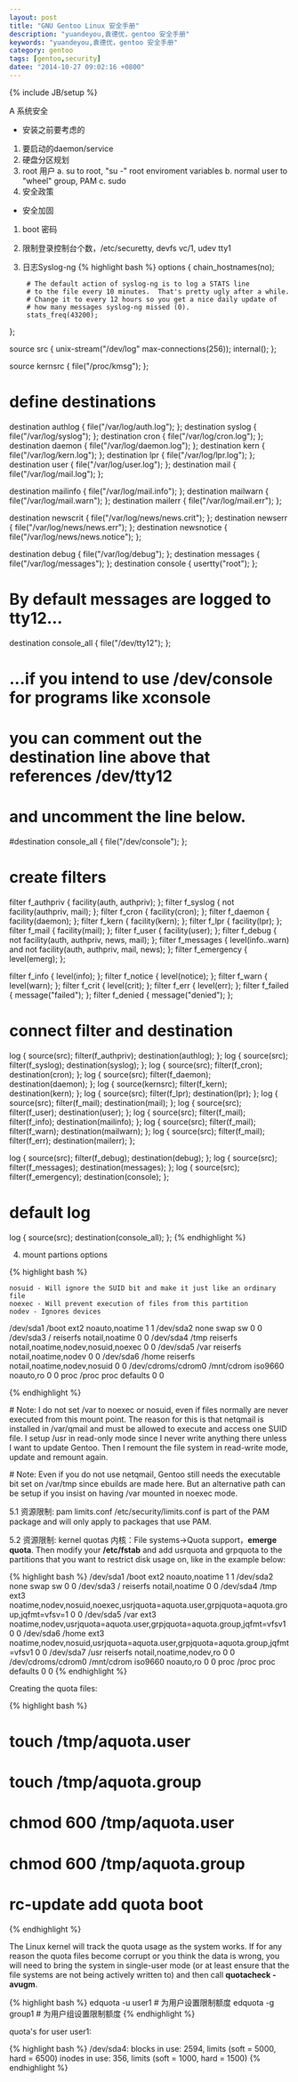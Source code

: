```yaml
---
layout: post
title: "GNU Gentoo Linux 安全手册"
description: "yuandeyou,袁德优，gentoo 安全手册"
keywords: "yuandeyou,袁德优，gentoo 安全手册"
category: gentoo
tags: [gentoo,security]
datee: "2014-10-27 09:02:16 +0800"
---
```

{% include JB/setup %}

A 系统安全

* 安装之前要考虑的

1. 要启动的daemon/service
2. 硬盘分区规划
3. root 用户
a. su to root, "su -" root enviroment variables
b. normal user to "wheel" group, PAM
c. sudo
4. 安全政策

<!-- more -->

* 安全加固

1. boot 密码
2. 限制登录控制台个数，/etc/securetty, devfs vc/1, udev tty1
3. 日志Syslog-ng
{% highlight bash  %}
options {
        chain_hostnames(no);

        # The default action of syslog-ng is to log a STATS line
        # to the file every 10 minutes.  That's pretty ugly after a while.
        # Change it to every 12 hours so you get a nice daily update of
        # how many messages syslog-ng missed (0).
        stats_freq(43200);
};

source src {
    unix-stream("/dev/log" max-connections(256));
    internal();
};

source kernsrc { file("/proc/kmsg"); };

# define destinations
destination authlog { file("/var/log/auth.log"); };
destination syslog { file("/var/log/syslog"); };
destination cron { file("/var/log/cron.log"); };
destination daemon { file("/var/log/daemon.log"); };
destination kern { file("/var/log/kern.log"); };
destination lpr { file("/var/log/lpr.log"); };
destination user { file("/var/log/user.log"); };
destination mail { file("/var/log/mail.log"); };

destination mailinfo { file("/var/log/mail.info"); };
destination mailwarn { file("/var/log/mail.warn"); };
destination mailerr { file("/var/log/mail.err"); };

destination newscrit { file("/var/log/news/news.crit"); };
destination newserr { file("/var/log/news/news.err"); };
destination newsnotice { file("/var/log/news/news.notice"); };

destination debug { file("/var/log/debug"); };
destination messages { file("/var/log/messages"); };
destination console { usertty("root"); };

# By default messages are logged to tty12...
destination console_all { file("/dev/tty12"); };

# ...if you intend to use /dev/console for programs like xconsole
# you can comment out the destination line above that references /dev/tty12
# and uncomment the line below.
#destination console_all { file("/dev/console"); };

# create filters
filter f_authpriv { facility(auth, authpriv); };
filter f_syslog { not facility(authpriv, mail); };
filter f_cron { facility(cron); };
filter f_daemon { facility(daemon); };
filter f_kern { facility(kern); };
filter f_lpr { facility(lpr); };
filter f_mail { facility(mail); };
filter f_user { facility(user); };
filter f_debug { not facility(auth, authpriv, news, mail); };
filter f_messages { level(info..warn)
        and not facility(auth, authpriv, mail, news); };
filter f_emergency { level(emerg); };

filter f_info { level(info); };
filter f_notice { level(notice); };
filter f_warn { level(warn); };
filter f_crit { level(crit); };
filter f_err { level(err); };
filter f_failed { message("failed"); };
filter f_denied { message("denied"); };

# connect filter and destination
log { source(src); filter(f_authpriv); destination(authlog); };
log { source(src); filter(f_syslog); destination(syslog); };
log { source(src); filter(f_cron); destination(cron); };
log { source(src); filter(f_daemon); destination(daemon); };
log { source(kernsrc); filter(f_kern); destination(kern); };
log { source(src); filter(f_lpr); destination(lpr); };
log { source(src); filter(f_mail); destination(mail); };
log { source(src); filter(f_user); destination(user); };
log { source(src); filter(f_mail); filter(f_info); destination(mailinfo); };
log { source(src); filter(f_mail); filter(f_warn); destination(mailwarn); };
log { source(src); filter(f_mail); filter(f_err); destination(mailerr); };

log { source(src); filter(f_debug); destination(debug); };
log { source(src); filter(f_messages); destination(messages); };
log { source(src); filter(f_emergency); destination(console); };

# default log
log { source(src); destination(console_all); };
{% endhighlight %}

4. mount partions options

{% highlight bash  %}

    nosuid - Will ignore the SUID bit and make it just like an ordinary file
    noexec - Will prevent execution of files from this partition
    nodev - Ignores devices

/dev/sda1 /boot ext2 noauto,noatime 1 1
/dev/sda2 none swap sw 0 0
/dev/sda3 / reiserfs notail,noatime 0 0
/dev/sda4 /tmp reiserfs notail,noatime,nodev,nosuid,noexec 0 0
/dev/sda5 /var reiserfs notail,noatime,nodev 0 0
/dev/sda6 /home reiserfs notail,noatime,nodev,nosuid 0 0
/dev/cdroms/cdrom0 /mnt/cdrom iso9660 noauto,ro 0 0
proc /proc proc defaults 0 0

{% endhighlight %}

<span class="comment"># Note: I do not set /var to noexec or nosuid, even if files normally are never executed from this mount point. The reason for this is that netqmail is installed in /var/qmail and must be allowed to execute and access one SUID file. I setup /usr in read-only mode since I never write anything there unless I want to update Gentoo. Then I remount the file system in read-write mode, update and remount again.</span>

<span class="comment"># Note: Even if you do not use netqmail, Gentoo still needs the executable bit set on /var/tmp since ebuilds are made here. But an alternative path can be setup if you insist on having /var mounted in noexec mode.</span>

5.1 资源限制: pam limits.conf
 /etc/security/limits.conf is part of the PAM package and will only apply to packages that use PAM.

5.2 资源限制: kernel quotas
内核：File systems->Quota support，**emerge quota**. Then modify your **/etc/fstab** and add usrquota and grpquota to the partitions that you want to restrict disk usage on, like in the example below:

{% highlight bash  %}
/dev/sda1 /boot ext2 noauto,noatime 1 1
/dev/sda2 none swap sw 0 0
/dev/sda3 / reiserfs notail,noatime 0 0
/dev/sda4 /tmp ext3 noatime,nodev,nosuid,noexec,usrjquota=aquota.user,grpjquota=aquota.group,jqfmt=vfsv=1 0 0
/dev/sda5 /var ext3 noatime,nodev,usrjquota=aquota.user,grpjquota=aquota.group,jqfmt=vfsv1 0 0
/dev/sda6 /home ext3 noatime,nodev,nosuid,usrjquota=aquota.user,grpjquota=aquota.group,jqfmt=vfsv1 0 0
/dev/sda7 /usr reiserfs notail,noatime,nodev,ro 0 0
/dev/cdroms/cdrom0 /mnt/cdrom iso9660 noauto,ro 0 0
proc /proc proc defaults 0 0
{% endhighlight %}

Creating the quota files:

{% highlight bash  %}
# touch /tmp/aquota.user
# touch /tmp/aquota.group
# chmod 600 /tmp/aquota.user
# chmod 600 /tmp/aquota.group
# rc-update add quota boot
{% endhighlight %}

The Linux kernel will track the quota usage as the system works. If for any reason the quota files become corrupt or you think the data is wrong, you will need to bring the system in single-user mode (or at least ensure that the file systems are not being actively written to) and then call **quotacheck -avugm**.

{% highlight bash  %}
edquota -u user1 # 为用户设置限制额度
edquota -g group1 # 为用户组设置限制额度
{% endhighlight %}

quota's for user user1:

{% highlight bash  %}
/dev/sda4: blocks in use: 2594, limits (soft = 5000, hard = 6500)
         inodes in use: 356, limits (soft = 1000, hard = 1500)
{% endhighlight %}














